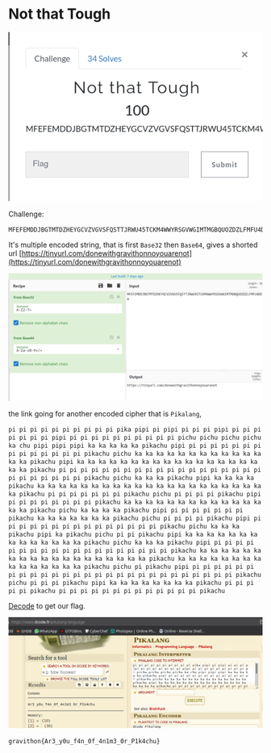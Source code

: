 # Not that Tough

![](img/1.png)

Challenge:
```
MFEFEMDDJBGTMTDZHEYGCVZVGVSFQSTTJRWU45TCKM4WWYRSGVWGIMTMGBQUOZDZLFMFU4DEI5UHMYTNGV3GKVZZGFMVQSTMMJWTSMA
```
It's multiple encoded string, that is first `Base32` then `Base64`, gives a shorted url [https://tinyurl.com/donewithgravithonnoyouarenot](https://tinyurl.com/donewithgravithonnoyouarenot)

![](img/2.png)

the link going for another encoded cipher that is `Pikalang`, 

```
pi pi pi pi pi pi pi pi pi pi pika pipi pi pipi pi pi pi pipi pi pi pi pi pi pi pi pipi pi pi pi pi pi pi pi pi pi pi pichu pichu pichu pichu ka chu pipi pipi pipi ka ka ka ka ka pikachu pipi pi pi pi pi pi pi pi pi pi pi pi pi pi pi pikachu pichu ka ka ka ka ka ka ka ka ka ka ka ka ka ka pikachu pipi ka ka ka ka ka ka ka ka ka ka ka ka ka ka ka ka ka ka ka pikachu pi pi pi pi pi pi pi pi pi pi pi pi pi pi pi pi pi pi pi pi pi pi pi pi pi pi pikachu pichu ka ka ka pikachu pipi ka ka ka ka pikachu ka ka ka ka ka ka ka ka ka ka ka ka ka ka ka ka ka ka ka ka ka ka pikachu pi pi pi pi pi pi pi pikachu pichu pi pi pi pi pikachu pipi pi pi pi pi pi pi pi pi pikachu ka ka ka ka ka ka ka ka ka ka ka ka ka ka ka pikachu pichu ka ka ka ka pikachu pipi pi pi pi pi pi pi pi pikachu ka ka ka ka ka ka ka pikachu pichu pi pi pi pi pikachu pipi pi pi pi pi pi pi pi pi pi pi pi pi pi pi pi pikachu pichu ka ka ka pikachu pipi ka pikachu pichu pi pi pikachu pipi ka ka ka ka ka ka ka ka ka ka ka ka ka ka pikachu pichu ka ka ka pikachu pipi pi pi pi pi pi pi pi pi pi pi pi pi pi pi pi pi pi pi pi pikachu ka ka ka ka ka ka ka ka ka ka ka ka ka ka ka ka ka ka ka pikachu ka ka ka ka ka ka ka ka ka ka ka ka ka ka ka pikachu pichu pi pikachu pipi pi pi pi pi pi pi pi pi pi pi pi pi pi pi pi pi pi pi pi pi pi pi pi pi pi pi pi pikachu pichu pi pi pi pikachu pipi ka ka ka ka ka ka ka ka pikachu pi pi pi pi pi pikachu pi pi pi pi pi pi pi pi pi pi pi pi pi pikachu 
```
[Decode](https://www.dcode.fr/pikalang-language) to get our flag.

![](img/3.png)

```
gravithon{Ar3_y0u_f4n_0f_4n1m3_0r_P1k4chu}
```

